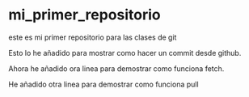 # mi_primer_repositorio
este es mi primer repositorio para las clases de git

Esto lo he añadido para mostrar como hacer un commit desde github.

Ahora he añadido ora linea para demostrar como funciona fetch.

He añadido otra linea para demostrar como funciona pull

